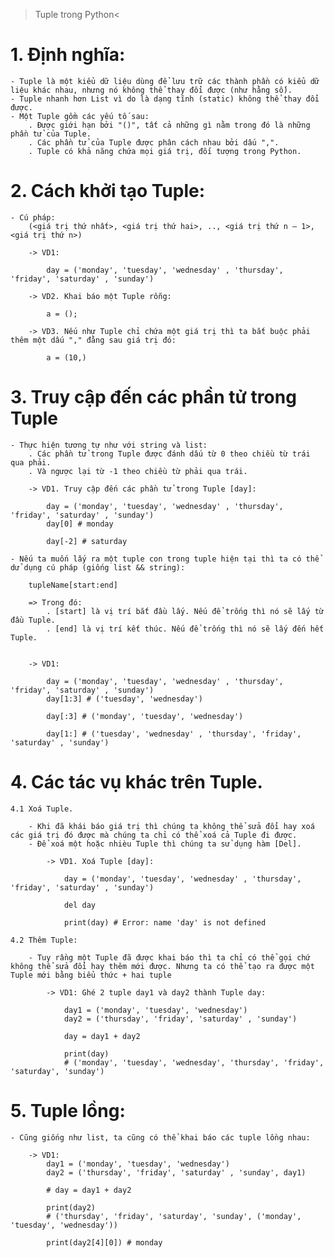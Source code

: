 > Tuple trong Python<

# 1. Định nghĩa:

    - Tuple là một kiểu dữ liệu dùng để lưu trữ các thành phần có kiểu dữ liệu khác nhau, nhưng nó không thể thay đổi được (như hằng số).
    - Tuple nhanh hơn List vì do là dạng tĩnh (static) không thể thay đổi được.
    - Một Tuple gồm các yếu tố sau:
        . Được giới hạn bởi "()", tất cả những gì nằm trong đó là những phần tử của Tuple.
        . Các phần tử của Tuple được phân cách nhau bởi dấu ",".
        . Tuple có khả năng chứa mọi giá trị, đối tượng trong Python.

# 2. Cách khởi tạo Tuple:

    - Cú pháp:
        (<giá trị thứ nhất>, <giá trị thứ hai>, .., <giá trị thứ n – 1>, <giá trị thứ n>)

        -> VD1:

            day = ('monday', 'tuesday', 'wednesday' , 'thursday', 'friday', 'saturday' , 'sunday')

        -> VD2. Khai báo một Tuple rỗng:

            a = ();

        -> VD3. Nếu như Tuple chỉ chứa một giá trị thì ta bắt buộc phải thêm một dấu "," đằng sau giá trị đó:

            a = (10,)

# 3. Truy cập đến các phần tử trong Tuple

    - Thực hiện tương tự như với string và list:
        . Các phần tử trong Tuple được đánh dấu từ 0 theo chiều từ trái qua phải.
        . Và ngược lại từ -1 theo chiều từ phải qua trái.

        -> VD1. Truy cập đến các phần tử trong Tuple [day]:

            day = ('monday', 'tuesday', 'wednesday' , 'thursday', 'friday', 'saturday' , 'sunday')
            day[0] # monday

            day[-2] # saturday

    - Nếu ta muốn lấy ra một tuple con trong tuple hiện tại thì ta có thể dử dụng cú pháp (giống list && string):

        tupleName[start:end]

        => Trong đó:
            . [start] là vị trí bắt đầu lấy. Nếu để trống thì nó sẽ lấy từ đầu Tuple.
            . [end] là vị trí kết thúc. Nếu để trống thì nó sẽ lấy đến hết Tuple.


        -> VD1:

            day = ('monday', 'tuesday', 'wednesday' , 'thursday', 'friday', 'saturday' , 'sunday')
            day[1:3] # ('tuesday', 'wednesday')

            day[:3] # ('monday', 'tuesday', 'wednesday')

            day[1:] # ('tuesday', 'wednesday' , 'thursday', 'friday', 'saturday' , 'sunday')

# 4. Các tác vụ khác trên Tuple.

    4.1 Xoá Tuple.

        - Khi đã khái báo giá trị thì chúng ta không thể sửa đổi hay xoá các giá trị đó được mà chúng ta chỉ có thể xoá cả Tuple đi được.
        - Để xoá một hoặc nhièu Tuple thì chúng ta sử dụng hàm [Del].

            -> VD1. Xoá Tuple [day]:

                day = ('monday', 'tuesday', 'wednesday' , 'thursday', 'friday', 'saturday' , 'sunday')

                del day

                print(day) # Error: name 'day' is not defined

    4.2 Thêm Tuple:

        - Tuy rầng một Tuple đã được khai báo thì ta chỉ có thể gọi chứ không thể sửa đổi hay thêm mới được. Nhưng ta có thể tạo ra được một Tuple mới bằng biểu thức + hai tuple

            -> VD1: Ghé 2 tuple day1 và day2 thành Tuple day:

                day1 = ('monday', 'tuesday', 'wednesday')
                day2 = ('thursday', 'friday', 'saturday' , 'sunday')

                day = day1 + day2

                print(day)
                # ('monday', 'tuesday', 'wednesday', 'thursday', 'friday', 'saturday', 'sunday')

# 5. Tuple lồng:

    - Cũng giống như list, ta cũng có thể khai báo các tuple lồng nhau:

        -> VD1:
            day1 = ('monday', 'tuesday', 'wednesday')
            day2 = ('thursday', 'friday', 'saturday' , 'sunday', day1)

            # day = day1 + day2

            print(day2)
            # ('thursday', 'friday', 'saturday', 'sunday', ('monday', 'tuesday', 'wednesday'))

            print(day2[4][0]) # monday
